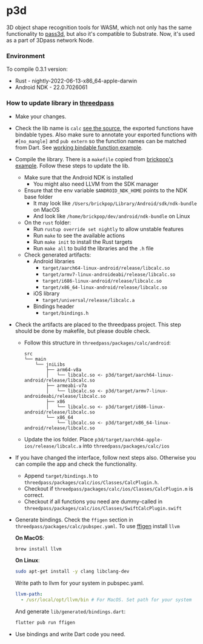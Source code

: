 # p3d
3D object shape recognition tools for WASM, which not only has the same functionality to [pass3d](https://github.com/3Dpass/pass3d), but also it's compatible to Substrate. Now, it's used as a part of 3Dpass network Node.

### Environment
To compile 0.3.1 version:
- Rust - nightly-2022-06-13-x86_64-apple-darwin
- Android NDK - 22.0.7026061

### How to update library in [threedpass](https://github.com/3Dpass/threedpass)
- Make your changes.
- Check the lib name is ```calc``` [see the source](https://github.com/L3odr0id/p3d/blob/912236d154d6511129d730ecc203fd1a50e054b3/Cargo.toml#L11), the exported functions have bindable types. Also make sure to annotate your exported functions with `#[no_mangle]` and `pub extern` so the function names can be matched from Dart. See [working bindable function example](https://github.com/L3odr0id/p3d/blob/912236d154d6511129d730ecc203fd1a50e054b3/src/ffi_interface.rs#L11).
- Compile the library. There is a ```makefile``` copied from [brickpop's example](https://github.com/brickpop/flutter-rust-ffi/blob/master/README.md#compile-the-library). Follow these steps to update the lib.
  - Make sure that the Android NDK is installed
    - You might also need LLVM from the SDK manager
  - Ensure that the env variable `$ANDROID_NDK_HOME` points to the NDK base folder
    - It may look like `/Users/brickpop/Library/Android/sdk/ndk-bundle` on MacOS
    - And look like `/home/brickpop/dev/android/ndk-bundle` on Linux
  - On the `rust` folder:
    - Run `rustup override set nightly` to allow unstable features
    - Run `make` to see the available actions
    - Run `make init` to install the Rust targets
    - Run `make all` to build the libraries and the `.h` file
  - Check generated artifacts:
    - Android libraries
        - `target/aarch64-linux-android/release/libcalc.so`
        - `target/armv7-linux-androideabi/release/libcalc.so`
        - `target/i686-linux-android/release/libcalc.so`
        - `target/x86_64-linux-android/release/libcalc.so`
    - iOS library
        - `target/universal/release/libcalc.a`
    - Bindings header
        - `target/bindings.h`
- Check the artifacts are placed to the threedpass project. This step should be done by makefile, but please double check. 
  - Follow this structure in ```threedpass/packages/calc/android```:
    ```
    src
    └── main
        └── jniLibs
            ├── arm64-v8a
            │   └── libcalc.so <- p3d/target/aarch64-linux-android/release/libcalc.so
            ├── armeabi-v7a
            │   └── libcalc.so <- p3d/target/armv7-linux-androideabi/release/libcalc.so
            ├── x86
            │   └── libcalc.so <- p3d/target/i686-linux-android/release/libcalc.so
            └── x86_64
                └── libcalc.so <- p3d/target/x86_64-linux-android/release/libcalc.so
    ```
  - Update the ios folder. Place ```p3d/target/aarch64-apple-ios/release/libcalc.a``` into ```threedpass/packages/calc/ios```
- If you have changed the interface, follow next steps also. Otherwise you can compile the app and check the functionality.
  - Append ```target/bindings.h``` to ```threedpass/packages/calc/ios/Classes/CalcPlugin.h```.
  - Checkout if ```threedpass/packages/calc/ios/Classes/CalcPlugin.m``` is correct.
  - Checkout if all functions you need are dummy-called in ```threedpass/packages/calc/ios/Classes/SwiftCalcPlugin.swift```
- Generate bindings. Check the ```ffigen``` section in ```threedpass/packages/calc/pubspec.yaml```. 
  To use [ffigen](https://pub.dev/packages/ffigen) install ```llvm```
  
  **On MacOS**:
  ```sh
  brew install llvm
  ```

  **On Linux**:
  ```sh
  sudo apt-get install -y clang libclang-dev
  ```
  Write path to llvm for your system in pubspec.yaml.
  ```yaml
  llvm-path:
    - /usr/local/opt/llvm/bin # For MacOS. Set path for your system
  ```
  And generate `lib/generated/bindings.dart`:
  ```sh
  flutter pub run ffigen
- Use bindings and write Dart code you need.
